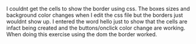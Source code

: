 I couldnt get the cells to show the border using css. The boxes sizes and  background color changes when I edit the css file but the borders just wouldnt show up. I entered the word hello just to show that the cells are infact being created and the buttons/onclick color change are working. When doing this exercise using the dom the border worked.
